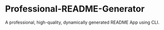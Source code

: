 # Professional-README-Generator
A professional, high-quality, dynamically generated README App using CLI.
